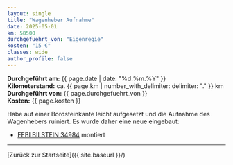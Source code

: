 ```yaml
---
layout: single
title: "Wagenheber Aufnahme"
date: 2025-05-01
km: 58500
durchgefuehrt_von: "Eigenregie"
kosten: "15 €"
classes: wide
author_profile: false
---
```

**Durchgeführt am:** {{ page.date | date: "%d.%m.%Y" }}  
**Kilometerstand:** ca. {{ page.km | number_with_delimiter: delimiter: "." }} km  
**Durchgeführt von:** {{ page.durchgefuehrt_von }}  
**Kosten:** {{ page.kosten }}

Habe auf einer Bordsteinkante leicht aufgesetzt und die Aufnahme des Wagenhebers ruiniert. Es wurde daher eine neue eingebaut:

- [FEBI BILSTEIN 34984](https://partsfinder.bilsteingroup.com/de/article/febi/34984) montiert

---

[Zurück zur Startseite]({{ site.baseurl }}/)
